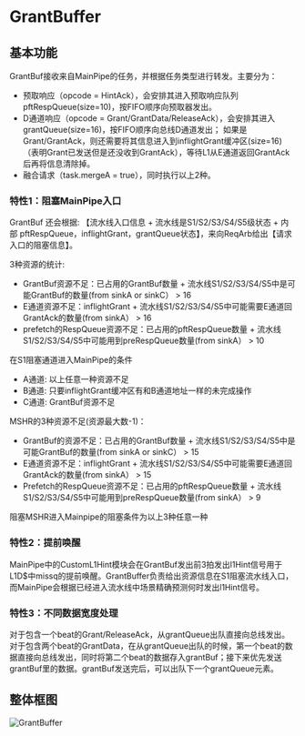 # GrantBuffer

## 基本功能
GrantBuf接收来自MainPipe的任务，并根据任务类型进行转发。主要分为：
-  预取响应（opcode = HintAck），会安排其进入预取响应队列 pftRespQueue(size=10)，按FIFO顺序向预取器发出。
-  D通道响应（opcode =
   Grant/GrantData/ReleaseAck），会安排其进入grantQueue(size=16)，按FIFO顺序向总线D通道发出；
   如果是Grant/GrantAck，则还需要将其信息进入到inflightGrant缓冲区(size=16)（表明Grant已发送但是还没收到GrantAck），等待L1从E通道返回GrantAck后再将信息清除掉。
-  融合请求（task.mergeA = true），同时执行以上2种。

### 特性1：阻塞MainPipe入口
GrantBuf 还会根据: 【流水线入口信息 + 流水线是S1/S2/S3/S4/S5级状态 + 内部
pftRespQueue，inflightGrant，grantQueue状态】，来向ReqArb给出【请求入口的阻塞信息】。

3种资源的统计:
-  GrantBuf资源不足：已占用的GrantBuf数量 + 流水线S1/S2/S3/S4/S5中是可能GrantBuf的数量(from sinkA or
   sinkC） > 16
-  E通道资源不足：inflightGrant + 流水线S1/S2/S3/S4/S5中可能需要E通道回GrantAck的数量(from sinkA） >
   16
-  prefetch的RespQueue资源不足：已占用的pftRespQueue数量 +
   流水线S1/S2/S3/S4/S5中可能用到preRespQueue数量(from sinkA） > 10

在S1阻塞通道进入MainPipe的条件
-  A通道: 以上任意一种资源不足
-  B通道: 只要inflightGrant缓冲区有和B通道地址一样的未完成操作
-  C通道: GrantBuf资源不足

MSHR的3种资源不足(资源最大数-1)：
-  GrantBuf的资源不足：已占用的GrantBuf数量 + 流水线S1/S2/S3/S4/S5中是可能GrantBuf的数量(from sinkA or
   sinkC） > 15
-  E通道资源不足：inflightGrant + 流水线S1/S2/S3/S4/S5中可能需要E通道回GrantAck的数量(from sinkA） >
   15
-  Prefetch的RespQueue资源不足：已占用的pftRespQueue数量 +
   流水线S1/S2/S3/S4/S5中可能用到preRespQueue数量(from sinkA） > 9

阻塞MSHR进入Mainpipe的阻塞条件为以上3种任意一种


### 特性2：提前唤醒
MainPipe中的CustomL1Hint模块会在GrantBuf发出前3拍发出l1Hint信号用于L1D$中missq的提前唤醒。GrantBuffer负责给出资源信息在S1阻塞流水线入口，
而MainPipe会根据已经进入流水线中场景精确预测何时发出l1Hint信号。

### 特性3：不同数据宽度处理
对于包含一个beat的Grant/ReleaseAck，从grantQueue出队直接向总线发出。
对于包含两个beat的GrantData，在从grantQueue出队的时候，第一个beat的数据直接向总线发出，同时将第二个beat的数据存入grantBuf；接下来优先发送grantBuf里的数据。grantBuf发送完后，可以出队下一个grantQueue元素。

## 整体框图
![GrantBuffer](./figure/GrantBuf.svg)




